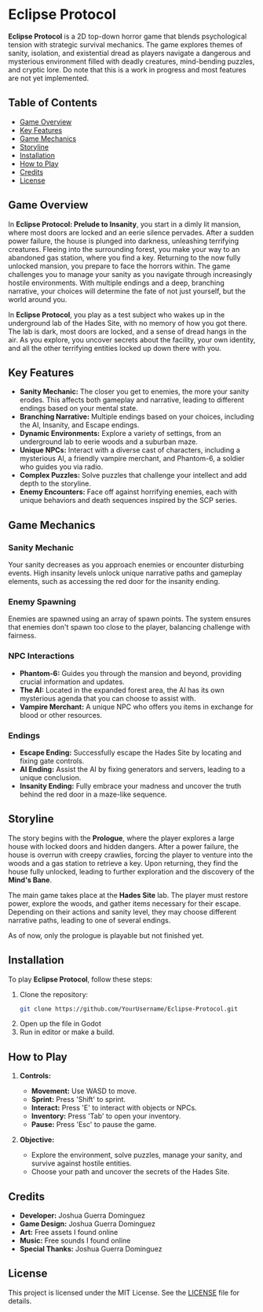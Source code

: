 # Eclipse Protocol

**Eclipse Protocol** is a 2D top-down horror game that blends psychological tension with strategic survival mechanics. The game explores themes of sanity, isolation, and existential dread as players navigate a dangerous and mysterious environment filled with deadly creatures, mind-bending puzzles, and cryptic lore.
Do note that this is a work in progress and most features are not yet implemented.

## Table of Contents
- [Game Overview](#game-overview)
- [Key Features](#key-features)
- [Game Mechanics](#game-mechanics)
- [Storyline](#storyline)
- [Installation](#installation)
- [How to Play](#how-to-play)
- [Credits](#credits)
- [License](#license)

## Game Overview

In **Eclipse Protocol: Prelude to Insanity**, you start in a dimly lit mansion, where most doors are locked and an eerie silence pervades. After a sudden power failure, the house is plunged into darkness, unleashing terrifying creatures. Fleeing into the surrounding forest, you make your way to an abandoned gas station, where you find a key. Returning to the now fully unlocked mansion, you prepare to face the horrors within.
The game challenges you to manage your sanity as you navigate through increasingly hostile environments. With multiple endings and a deep, branching narrative, your choices will determine the fate of not just yourself, but the world around you.

In **Eclipse Protocol**, you play as a test subject who wakes up in the underground lab of the Hades Site, with no memory of how you got there. The lab is dark, most doors are locked, and a sense of dread hangs in the air. As you explore, you uncover secrets about the facility, your own identity, and all the other terrifying entities locked up down there with you.

## Key Features

- **Sanity Mechanic:** The closer you get to enemies, the more your sanity erodes. This affects both gameplay and narrative, leading to different endings based on your mental state.
- **Branching Narrative:** Multiple endings based on your choices, including the AI, Insanity, and Escape endings.
- **Dynamic Environments:** Explore a variety of settings, from an underground lab to eerie woods and a suburban maze.
- **Unique NPCs:** Interact with a diverse cast of characters, including a mysterious AI, a friendly vampire merchant, and Phantom-6, a soldier who guides you via radio.
- **Complex Puzzles:** Solve puzzles that challenge your intellect and add depth to the storyline.
- **Enemy Encounters:** Face off against horrifying enemies, each with unique behaviors and death sequences inspired by the SCP series.

## Game Mechanics

### Sanity Mechanic
Your sanity decreases as you approach enemies or encounter disturbing events. High insanity levels unlock unique narrative paths and gameplay elements, such as accessing the red door for the insanity ending.

### Enemy Spawning
Enemies are spawned using an array of spawn points. The system ensures that enemies don't spawn too close to the player, balancing challenge with fairness.

### NPC Interactions
- **Phantom-6:** Guides you through the mansion and beyond, providing crucial information and updates.
- **The AI:** Located in the expanded forest area, the AI has its own mysterious agenda that you can choose to assist with.
- **Vampire Merchant:** A unique NPC who offers you items in exchange for blood or other resources.

### Endings
- **Escape Ending:** Successfully escape the Hades Site by locating and fixing gate controls.
- **AI Ending:** Assist the AI by fixing generators and servers, leading to a unique conclusion.
- **Insanity Ending:** Fully embrace your madness and uncover the truth behind the red door in a maze-like sequence.

## Storyline

The story begins with the **Prologue**, where the player explores a large house with locked doors and hidden dangers. After a power failure, the house is overrun with creepy crawlies, forcing the player to venture into the woods and a gas station to retrieve a key. Upon returning, they find the house fully unlocked, leading to further exploration and the discovery of the **Mind's Bane**.

The main game takes place at the **Hades Site** lab. The player must restore power, explore the woods, and gather items necessary for their escape. Depending on their actions and sanity level, they may choose different narrative paths, leading to one of several endings.

As of now, only the prologue is playable but not finished yet.

## Installation

To play **Eclipse Protocol**, follow these steps:

1. Clone the repository:
   ```bash
   git clone https://github.com/YourUsername/Eclipse-Protocol.git
   ```
2. Open up the file in Godot
3. Run in editor or make a build.

## How to Play

1. **Controls:**
   - **Movement:** Use WASD to move.
   - **Sprint:** Press 'Shift' to sprint.
   - **Interact:** Press 'E' to interact with objects or NPCs.
   - **Inventory:** Press 'Tab' to open your inventory.
   - **Pause:** Press 'Esc' to pause the game.

2. **Objective:**
   - Explore the environment, solve puzzles, manage your sanity, and survive against hostile entities.
   - Choose your path and uncover the secrets of the Hades Site.

## Credits

- **Developer:** Joshua Guerra Dominguez
- **Game Design:** Joshua Guerra Dominguez
- **Art:** Free assets I found online
- **Music:** Free sounds I found online
- **Special Thanks:** Joshua Guerra Dominguez

## License

This project is licensed under the MIT License. See the [LICENSE](LICENSE) file for details.